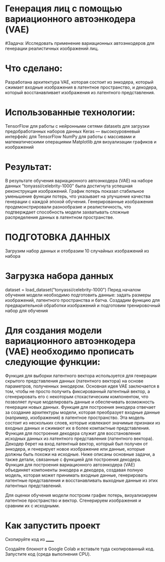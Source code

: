 # Генерация лиц с помощью вариационного автоэнкодера (VAE)

#Задача:
Исследовать применение вариационных автоэнкодеров для генерации реалистичных изображений лиц.

# Что сделано:
Разработана архитектура VAE, которая состоит из энкодера, который сжимает входные изображения в латентное пространство, и декодера, который восстанавливает изображения из латентного представления.

# Использованные технологии:
TensorFlow для работы с нейронными сетями
datasets для загрузки предобработанных наборов данных
Keras — высокоуровневый интерфейс для TensorFlow
NumPy для работы с массивами и математическими операциями
Matplotlib для визуализации графиков и изображений

# Результат:
В результате обучения вариационного автоэнкодера (VAE) на наборе данных "tonyassi/celebrity-1000" была достигнута успешная реконструкция изображений.
График потерь показал стабильное уменьшение функции потерь, что указывает на улучшение качества генерации с каждой эпохой обучения.
Генерированные изображения продемонстрировали разнообразие и реалистичность, что подтверждает способность модели захватывать сложные распределения данных в латентном пространстве.

# ПОДГОТОВКА ДАННЫХ
Загрузим набор данных и отобразим 10 случайных изображений из набора
# Загрузка набора данных
dataset = load_dataset("tonyassi/celebrity-1000")
Перед началом обучения модели необходимо подготовить данные: задать размеры изображений, латентного пространства и батча.
Создадим функцию для предварительной обработки изображений и подготовим тренировочный набор для обучения

# Для создания модели вариационного автоэнкодера (VAE) необходимо прописать следующие функции:

Функция для выборки латентного вектора используется для генерации скрытого представления данных (латентного вектора) на основе параметров, полученных энкодером. Основная идея VAE заключается в том, чтобы не просто получить фиксированный латентный вектор, а сгенерировать его с некоторым стохастическим компонентом, что позволяет лучше моделировать данные и обеспечивать возможность генерации новых данных.
Функция для построения энкодера отвечает за создание архитектуры модели, которая преобразует входные данные (например, изображения) в латентное пространство. Эта модель состоит из нескольких слоев, которые извлекают значимые признаки из входных данных и сжимают их в более компактные представления.
Функция для построения декодера служит для восстановления исходных данных из латентного представления (латентного вектора). Декодер берет на вход латентный вектор, который был получен от энкодера, и генерирует новое изображение или данные, которые должны быть похожи на исходные. Ниже описаны основные задачи, а также детали, связанные с функцией для построения декодера.
Функция для построения вариационного автоэнкодера (VAE) объединяет компоненты энкодера и декодера, создавая полную модель, которая может принимать входные данные, генерировать латентные представления и восстанавливать выходные данные из этих латентных представлений.

Для оценки обучения модели построим график потерь, визуализируем латентное пространство и вектор. Сгенерируем изображения и сравним их с исходными.

# Как запустить проект
Скопируйте код из [____](https://github.com/Nimere1990/VAE/blob/main/%D0%9F%D1%80%D0%B0%D0%BA%D1%82%D0%B8%D1%87%D0%B5%D1%81%D0%BA%D0%B0%D1%8F_%D1%80%D0%B0%D0%B1%D0%BE%D1%82%D0%B0_%E2%84%963.ipynb)

Создайте блокнот в Google Colab и вставьте туда скопированный код.
Запустите код (среда выполнения CPU).
